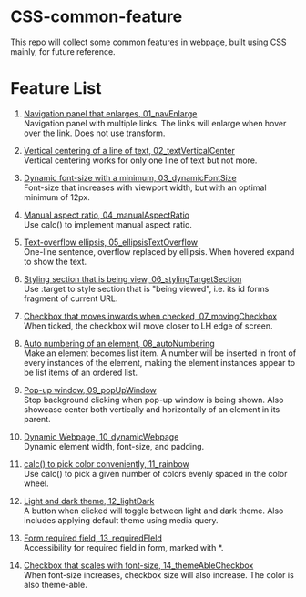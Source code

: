 # CSS-common-feature

This repo will collect some common features in webpage, built using CSS mainly,
for future reference.  

# Feature List

1. <ins>Navigation panel that enlarges, 01_navEnlarge</ins>   
Navigation panel with multiple links. The links will enlarge when hover over the
link. Does not use transform.  

2. <ins>Vertical centering of a line of text, 02_textVerticalCenter</ins>  
    Vertical centering works for only one line of text but not more.  

3. <ins>Dynamic font-size with a minimum, 03_dynamicFontSize</ins>  
Font-size that increases with viewport width, but with an optimal minimum of
12px.  

4. <ins>Manual aspect ratio, 04_manualAspectRatio</ins>  
Use calc() to implement manual aspect ratio.  

5. <ins>Text-overflow ellipsis, 05_ellipsisTextOverflow</ins>  
One-line sentence, overflow replaced by ellipsis. When hovered expand to show
the text.  

6. <ins>Styling section that is being view, 06_stylingTargetSection</ins>  
Use :target to style section that is "being viewed", i.e. its id forms fragment
of current URL.  

7. <ins>Checkbox that moves inwards when checked, 07_movingCheckbox</ins>  
When ticked, the checkbox will move closer to LH edge of screen.  

8. <ins>Auto numbering of an element, 08_autoNumbering</ins>  
Make an element becomes list item. A number will be inserted in front of every
instances of the element, making the element instances appear to be list items
of an ordered list.  

9. <ins>Pop-up window, 09_popUpWindow</ins>  
Stop background clicking when pop-up window is being shown. Also showcase center
both vertically and horizontally of an element in its parent.  

10. <ins>Dynamic Webpage, 10_dynamicWebpage</ins>  
Dynamic element width, font-size, and padding.  

11. <ins>calc() to pick color conveniently, 11_rainbow</ins>  
Use calc() to pick a given number of colors evenly spaced in the color wheel.  

12. <ins>Light and dark theme, 12_lightDark</ins>  
A button when clicked will toggle between light and dark theme. Also includes
applying default theme using media query.  

13. <ins>Form required field, 13_requiredFIeld</ins>  
Accessibility for required field in form, marked with *.  

14. <ins>Checkbox that scales with font-size, 14_themeAbleCheckbox</ins>  
When font-size increases, checkbox size will also increase. The color is also
theme-able.  